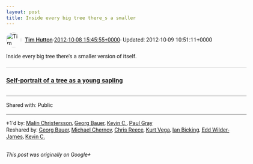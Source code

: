 ```yaml
---
layout: post
title: Inside every big tree there_s a smaller
---
```


<html><head><meta charset="utf-8"><title>Inside every big tree there&amp;#39;s a smaller version of itself.</title><style>body {font: 11pt Roboto, Arial, sans-serif; max-width: 640px; margin: 24px;}.author-photo {border-radius: 50%; margin-right: 10px; width: 40px;}.author {font-weight: 500;}.main-content {margin: 15px 0 15px;}.post-title {font-weight: bold;}.location {display: block; margin-top: 15px;}.location img {float: left; margin-right: 5px; width: 20px;}.media-link {display: inline-block; max-width: 100%; vertical-align: top;}.media-link p {margin-top: 5px; max-height: 4em; overflow: scroll;}.media {max-height: 100vh; max-width: 100%;}.video-placeholder {background: black; display: flex; height: 300px; max-width: 100%; width: 640px;}.play-icon {border-bottom: 30px solid transparent; border-left: 50px solid white; border-top: 30px solid transparent; color: white; margin: auto;}.album {max-height: 800px; overflow: scroll; width: calc(100vw - 48px);}.album .media-link {margin-right: 5px; max-width: 250px;}.album .media {max-height: 250px;}.link-embed {border-top: 1px solid lightgrey; display: block; margin-top: 20px;}.link-embed img {max-width: 100%;}.inline-link-embed {display: block;}.inline-link-embed img {vertical-align: middle;}.link-title {display: inline-block; font-size: medium; font-weight: 300; padding-left: 1em;}.reshare-attribution {display: block; font-weight: bold; margin-bottom: 10px;}.poll-image {margin-bottom: 5px; max-height: 300px; max-width: 500px;}.poll-choice {align-items: center; display: flex; margin-bottom: 5px; max-width: 500px;}.poll-choice-percentage {background-color: lightblue; height: 100%; left: 0; position: absolute; z-index: -1;}.poll-choice-selected {margin-right: 5px;}.poll-choice-results {border: 1px solid lightgray; border-radius: 5px; display: flex; line-height: 40px; overflow: hidden; padding: 0 8px; position: relative;}.poll-choice-results, .poll-choice-description {flex-grow: 1; margin-right: 10px;}.poll-choice-image {width: 100%;}.poll-choice-image, .poll-choice-image img {max-height: 40px; max-width: 100px;}.poll-choice-votes {max-height: 100px; overflow: auto;}.plus-entity-embed {color: black; display: block; text-decoration: none;}.plus-entity-embed-cover-photo {max-height: 300px; max-width: 100%;}.plus-entity-embed-info {padding: 0 1em 1em;}.plus-entity-embed-info h2 {font-weight: 500; margin: 10px 0;}.plus-entity-embed-info p {font-size: small; margin: 0;}.collection-owner-avatar {border-radius: 50%; border: 2px solid white; height: 40px; margin-top: -22px;}.visibility {padding: 1em 0; border-top: 1px solid grey;}.post-activity {padding: 1em 0; border-top: 1px solid grey;}.comments {border-top: 1px solid gray; padding-top: 1em;}.comment + .comment {margin-top: 1em;}.comment .media-link, .comment .inline-link-embed {margin-top: 5px;}</style></head><body><div style="margin-bottom:1em;"><div style="display:flex; align-items:center"><img class="author-photo" src="https://lh4.googleusercontent.com/-epo4ZZKNqEw/AAAAAAAAAAI/AAAAAAAAVSU/qu3LpcHEnoQ/s64-c/photo.jpg" alt="Tim Hutton"><a href="https://plus.google.com/+TimHutton" target="_blank" class="author">Tim Hutton</a> - <a target="_blank" href="https://plus.google.com/+TimHutton/posts/XaRV42jWne2">2012-10-08 15:45:55+0000</a><span> - Updated: 2012-10-09 10:51:11+0000</span></div><div class="main-content">Inside every big tree there&#39;s a smaller version of itself.</div><a href="http://kottke.org/12/10/self-portrait-of-a-tree-as-a-young-sapling" target="_blank" class="link-embed"><h3>Self-portrait of a tree as a young sapling</h3><img src="http://also.kottke.org/misc/images/giuseppe-penone.jpg" alt=""></a></div><div class="visibility">Shared with: Public</div><div class="post-activity"><div class="plus-oners">+1'd by: <a href="https://plus.google.com/+MalinChristersson">Malin Christersson</a>, <a href="https://plus.google.com/+GeorgBauer">Georg Bauer</a>, <a href="https://plus.google.com/+KevinC">Kevin C.</a>, <a href="https://plus.google.com/+PaulGrayUK">Paul Gray</a></div><div class="resharers">Reshared by: <a href="https://plus.google.com/+GeorgBauer">Georg Bauer</a>, <a href="https://plus.google.com/109643087801149499403">Michael Chernov</a>, <a href="https://plus.google.com/+ChrisReeceChrisReeceChrisReeceChrisReeceChrisReece">Chris Reece</a>, <a href="https://plus.google.com/+KurtVega">Kurt Vega</a>, <a href="https://plus.google.com/+IanBicking">Ian Bicking</a>, <a href="https://plus.google.com/+EddDumbill">Edd Wilder-James</a>, <a href="https://plus.google.com/+KevinC">Kevin C.</a></div></div></body></html>

<i>This post was originally on Google+</i>